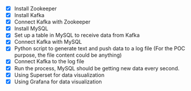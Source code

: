 - [x] Install Zookeeper
- [x] Install Kafka
- [x] Connect Kafka with Zookeeper
- [x] Install MySQL
- [x] Set up a table in MySQL to receive data from Kafka
- [x] Connect Kafka with MySQL
- [x] Python script to generate text and push data to a log file (For the POC purpose, the file content could be anything)
- [x] Connect Kafka to the log file 
- [x] Run the process, MySQL should be getting new data every second.
- [x] Using Superset for data visualization
- [x] Using Grafana for data visualization
